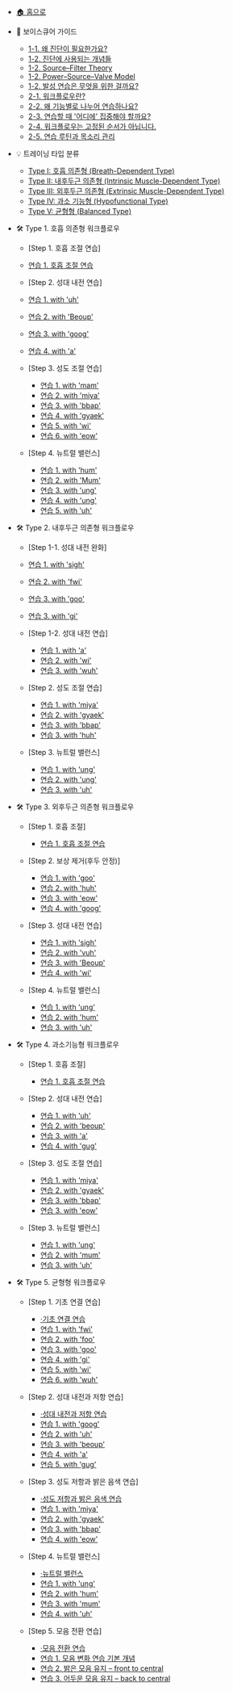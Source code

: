 - [🏠 홈으로](README.md)

- 📘 보이스큐어 가이드
  - [1-1. 왜 진단이 필요한가요?](vcsystem.md#_1-1-왜-진단이-필요한가요)
  - [1-2. 진단에 사용되는 개념들](vcsystem.md#_1-2-진단에-사용되는-개념들)
  - [1-2. Source–Filter Theory](vcsystem.md#sourcefilter-theory-기초-개념)
  - [1-2. Power–Source–Valve Model](vcsystem.md#powersourcevalve-model-보이스큐어의-프레임)
  - [1-2. 발성 연습은 무엇을 위한 걸까요?](vcsystem.md#발성-연습은-무엇을-위한-걸까요)
  - [2-1. 워크플로우란?](vcsystem.md#_2-1-워크플로우란)
  - [2-2. 왜 기능별로 나누어 연습하나요?](vcsystem.md#_2-2-왜-기능별로-나누어-연습하나요)
  - [2-3. 연습할 때 '어디에' 집중해야 할까요?](vcsystem.md#_2-3-연습할-때-어디에-집중해야-할까요-감각의-초점focus-of-attention) 
  - [2-4. 워크플로우는 고정된 순서가 아닙니다.](vcsystem.md#_2-4-워크플로우는-고정된-순서가-아닙니다)
  - [2-5. 연습 루틴과 목소리 관리](vcsystem.md#_2-5-연습-루틴과-목소리-관리) 
        
- 💡 트레이닝 타입 분류  
  - [Type I: 호흡 의존형 (Breath-Dependent Type)](vocal-types.md#type-i-호흡-의존형-breath-dependent-type)  
  - [Type II: 내후두근 의존형 (Intrinsic Muscle-Dependent Type)](vocal-types.md#type-ii-내후두근-의존형-intrinsic-muscle-dependent-type)  
  - [Type III: 외후두근 의존형 (Extrinsic Muscle-Dependent Type)](vocal-types.md#type-iii-외후두근-의존형-extrinsic-muscle-dependent-type)  
  - [Type IV: 과소 기능형 (Hypofunctional Type)](vocal-types.md#type-iv-과소-기능형-hypofunctional-type)  
  - [Type V: 균형형 (Balanced Type)](vocal-types.md#type-v-균형형-balanced-type)

- 🛠️ Type 1. 호흡 의존형 워크플로우
  -  <p>[Step 1. 호흡 조절 연습]<p>
  
   - [연습 1. 호흡 조절 연습](type1.md#step-1-호흡-조절-연습)

  - <p>[Step 2. 성대 내전 연습]<p>
    
   - [연습 1. with 'uh'](type1.md#step-2-강한-성대-저항-훈련-with-39uh39)
   - [연습 2. with 'Beoup'](type1.md#step-2-입술의-저항을-활용한-연습법-with-39beoup39)
   - [연습 3. with 'goog'](type1.md#step-2-성대-스트레칭과-저항-감각-연습법-with-39goog39)
   - [연습 4. with 'a'](type1.md#step-2-얇은-성대-조절-with-39a39)
  
  - <p>[Step 3. 성도 조절 연습]<p>
    
    - [연습 1. with 'mam'](type1.md#step-3-고음을-위한-얇은-소리-연습법-with-39mam39)
    - [연습 2. with 'miya'](type1.md#step-3-성대-스트레칭과-얇은-소리-연결-연습-with-39miya39)
    - [연습 3. with 'bbap'](type1.md#step-3-무거운-습관을-벗어나기-위한-밝은-소리-연습법-with-39bbap39)
    - [연습 4. with 'gyaek'](type1.md#step-3-편한-고음을-위한-엣지-연습법-with-39gyaek39)
    - [연습 5. with 'wi'](type1.md#step-3-vocal-fry와-가성을-연결한-고음-연습법-with-39wi39)
    - [연습 6. with 'eow'](type1.md#step-3-듀얼톤-엑서사이즈-두-기술의-조화-with-39eow39)
  
  - <p>[Step 4. 뉴트럴 밸런스]<p>
 
    - [연습 1. with 'hum'](type1.md#step-4-mum-발음이-어려울-때-간단한-대체-발성-연습법-with-39hum39)
    - [연습 2. with 'Mum'](type1.md#step-4-소리의-어색함과-밝음의-조화-neutral-exercise-with-39mum39)
    - [연습 3. with 'ung'](type1.md#step-4-허밍으로-목소리-유연하게-만들기-with-39ung39)
    - [연습 4. with 'ung'](type1.md#step-4-삼킴-근육의-긴장을-풀어주는-하행-연습법-with-39ung39)
    - [연습 5. with 'uh'](type1.md#step-4-뉴트럴-밸런스-with-39uh39)

- 🛠️ Type 2. 내후두근 의존형 워크플로우
  -  <p>[Step 1-1. 성대 내전 완화]<p>
  
    - [연습 1. with 'sigh'](type2.md#Step-1-1.-편안하고-자연스러운-발성을-위한-한숨-연습법)
    - [연습 2. with 'fwi'](type2.md#Step-1-1-조이거나-무거움을-줄이는-발성-연습법-with-39fwi39)
    - [연습 3. with 'goo'](type2.md#Step-1-1-저음과-고음을-자연스럽게-연결하는-연습법-with-39goo39)
    - [연습 3. with 'gi'](type2.md#step-1-1-저음과-고음을-자연스럽게-연결하는-연습법-with-39gi39)
      
  -  <p>[Step 1-2. 성대 내전 연습]<p>

      - [연습 1. with 'a'](type2.md#step-1-2-얇은-성대-조절-with-39a39)
      - [연습 2. with 'wi'](type2.md#step-1-2-vocal-fry와-가성을-결합한-고음-연습법-with-39wi39)
      - [연습 3. with 'wuh'](type2.md#step-1-2-정교한-발성-감각을-위한-휘슬-보이스-연습-with-39wuh39)
        
  -  <p>[Step 2. 성도 조절 연습]<p>
    
      - [연습 1. with 'miya'](type2.md#step-2-성대-스트레칭과-얇은-소리-연습법-with-39miya39)
      - [연습 2. with 'gyaek'](type2.md#step-2-편한-고음을-위한-엣지-연습법-with-39gyaek39)
      - [연습 3. with 'bbap'](type2.md#step-2-무거운-습관을-벗어나기-위한-밝은-소리-연습법-with-39bbap39)
      - [연습 3. with 'huh'](type2.md#step-2-할아버지와-우는-소리-결합-연습법-with-39huh39)
           
  -  <p>[Step 3. 뉴트럴 밸런스]<p>
    
      - [연습 1. with 'ung'](type2.mdstep-3-허밍으로-목소리-유연하게-만들기-with-39ung39)
      - [연습 2. with 'ung'](type2.md#step-3-턱-밑-근육의-긴장을-줄이기-위한-연습-with-39ung39)
      - [연습 3. with 'uh'](type2.md#step-3-뉴트럴-밸런스-with-39uh39)

- 🛠️ Type 3. 외후두근 의존형 워크플로우
  -  <p>[Step 1. 호흡 조절]<p>
  
      - [연습 1. 호흡 조절 연습](type3.md#step-1-조절-전에-필요한-기초-힘-강한-호흡-연습)

  -  <p>[Step 2. 보상 제거(후두 안정)]<p>
    
      - [연습 1. with 'goo'](type3.md#Step-2.-고음과-저음을-자연스럽게-연결하는-연습법-with-39goo39)
      - [연습 2. with 'huh'](type3.md#step-2-할아버지와-우는-소리-결합-연습법-with-39huh39)
      - [연습 3. with 'eow'](type3.md#step-2-듀얼톤-엑서사이즈-두-기술의-조화-with-39eow39)
      - [연습 4. with 'goog'](type3.md#step-2-성대-스트레칭과-저항-감각-연습법-with-39goog39)
      
  -  <p>[Step 3. 성대 내전 연습]<p>

      - [연습 1. with 'sigh'](type3.md#step-3-편안하고-자연스러운-발성을-위한-한숨-연습법-with-39한숨39)
      - [연습 2. with 'vuh'](type3.md#step-3-호흡과-성대-링크-해제-연습-with-39vuh39)
      - [연습 3. with 'Beoup'](type3.md#step-3-입술의-저항을-활용한-연습법-with-39beoup39)
      - [연습 4. with 'wi'](type3.md#step-3-vocal-fry와-가성을-결합한-고음-연습법-with-39wi39)
  
  - <p>[Step 4. 뉴트럴 밸런스]<p>

      - [연습 1. with 'ung'](type3.md#step-4-삼킴-근육의-긴장을-줄여주는-허밍-연습법-with-39ung39)
      - [연습 2. with 'hum'](type3.md#step-4-mum-발음이-어려울-때-간단한-대체-발성-연습법-with-39hum39)
      - [연습 3. with 'uh'](type3.md#step-4-밝음과-어두움-사이로-뉴트럴-보이스-연습-with-39uh39)

- 🛠️ Type 4. 과소기능형 워크플로우
  -  <p>[Step 1. 호흡 조절]<p>
  
      - [연습 1. 호흡 조절 연습](type4.md#step-1-조절-전에-필요한-기초-힘-강한-호흡-연습)

  -  <p>[Step 2. 성대 내전 연습]<p>

      - [연습 1. with 'uh'](type4.md#step-2-강한-성대-저항-연습-with-39uh39)
      - [연습 2. with 'beoup'](type4.md#step-2-입술의-저항을-활용한-연습법-with-39beoup39)
      - [연습 3. with 'a'](type4.md#step-2-얇은-성대-조절-with-39a39)
      - [연습 4. with 'gug'](type4.md#step-2-헤비믹스-엑서사이즈-with-39gug39)
  
  -  <p>[Step 3. 성도 조절 연습]<p>
  
      - [연습 1. with 'miya'](type4.md#step-3-성대-스트레칭과-얇은-소리-연습법-with-39miya39)
      - [연습 2. with 'gyaek'](type4.md#step-3-편한-고음을-위한-엣지-연습법-with-39gyaek39)
      - [연습 3. with 'bbap'](type4.md#step-3-무거운-습관을-벗어나기-위한-밝은-소리-연습법-with-39bbap39)
      - [연습 3. with 'eow'](type4.md#step-3-듀얼-톤-엑서사이즈-두-기술의-조화-with-39eow39)

  -  <p>[Step 3. 뉴트럴 밸런스]<p>
  
      - [연습 1. with 'ung'](type4.md#step-4-삼킴-근육의-긴장을-줄여주는-허밍-연습법-with-39ung39)
      - [연습 2. with 'mum'](type4.md#step-4-소리의-어둠과-밝음의-조화-neutral-exercise-with-39mum39)
      - [연습 3. with 'uh'](type4.md#step-4-밝음과-어두움-사이로-뉴트럴-보이스-연습-with-39uh39)

- 🛠️ Type 5. 균형형 워크플로우
  -  <p>[Step 1. 기초 연결 연습]<p>

      - [·기초 연결 연습](type5.md#step-1-기초-연결-연습)
      - [연습 1. with 'fwi'](type5.md#조이거나-무거움을-줄이는-발성-연습법-with-39fwi39)
      - [연습 2. with 'foo'](type5.md#목이-조이는-문제-해결을-위한-발성-연습법-with-39foo39)
      - [연습 3. with 'goo'](type5.md#저음과-고음을-자연스럽게-연결하는-연습법-with-39goo39)
      - [연습 4. with 'gi'](type5.md#저음과-고음을-자연스럽게-연결하는-연습법-with-39gi39)
      - [연습 5. with 'wi'](type5.md#vocal-fry와-가성을-결합한-고음-연습법-with-39wi39)
      - [연습 6. with 'wuh'](type5.md#정교한-발성-감각을-위한-휘슬-보이스-연습-with-39wuh39)

  -  <p>[Step 2. 성대 내전과 저항 연습]<p>

      - [·성대 내전과 저항 연습](type5.md#step-2-성대-내전과-저항-연습)
      - [연습 1. with 'goog'](type5.md#성대-스트레칭과-저항-감각-연습법-with-39goog39)
      - [연습 2. with 'uh'](type5.md#강한-성대-저항-연습-with-39uh39)
      - [연습 3. with 'beoup'](type5.md#입술의-저항을-활용한-연습법-with-39beoup39)
      - [연습 4. with 'a'](type5.md#얇은-성대-조절-연습-with-39a39)
      - [연습 5. with 'gug'](type5.md#헤비믹스-벨팅-연습법-with-39gug39)

  -  <p>[Step 3. 성도 저항과 밝은 음색 연습]<p>

      - [·성도 저항과 밝은 음색 연습](type5.md#step-3-성도-저항과-밝은-음색-연습)
      - [연습 1. with 'miya'](type5.md#성대-스트레칭과-얇은-소리-연습법-with-39miya39)
      - [연습 2. with 'gyaek'](type5.md#편한-고음을-위한-엣지-연습법-with-39gyaek39)
      - [연습 3. with 'bbap'](type5.md#무거운-습관을-벗어나기-위한-밝은-소리-연습법-with-39bbap39)
      - [연습 4. with 'eow'](type5.md#듀얼-톤-엑서사이즈-두-기술의-조화-with-39eow39)

  -  <p>[Step 4. 뉴트럴 밸런스]<p>

      - [·뉴트럴 밸런스](type5.md#step-4-뉴트럴-밸런스)
      - [연습 1. with 'ung'](type5.md#삼킴-근육의-긴장을-줄여주는-허밍-연습법-with-39ung39)
      - [연습 2. with 'hum'](type5.md#mum-발음이-어려울-때-간단한-대체-발성-연습법-with-39hum39)
      - [연습 3. with 'mum'](type5.md#소리의-어둠과-밝음의-조화-neutral-exercise-with-39mum39)
      - [연습 4. with 'uh'](type5.md#밝음과-어두움-사이로-뉴트럴-보이스-연습-with-39uh39)

  -  <p>[Step 5. 모음 전환 연습]<p>

      - [·모음 전환 연습](type5.md#step-5-모음-전환-연습)
      - [연습 1. 모음 변화 연습 기본 개념](type5.md#모음-변화로-발성의-자유도-높이기-모음의-이해)
      - [연습 2. 밝은 모음 유지 – front to central](type5.md#균일한-음질을-위한-모음-유지-연습법-front-to-central)
      - [연습 3. 어두운 모음 유지 – back to central](type5.md#균일한-음질을-위한-모음-유지-연습법-back-to-central)
